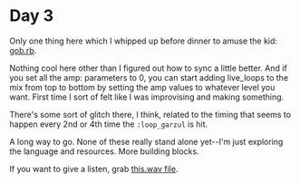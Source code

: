 # Day 3

Only one thing here which I whipped up before dinner to amuse the kid: [gob.rb](./gob.rb).

Nothing cool here other than I figured out how to sync a little better. And if you set all the amp: parameters to 0, you can start adding live_loops to the mix from top to bottom by setting the amp values to whatever level you want. First time I sort of felt like I was improvising and making something.

There's some sort of glitch there, I think, related to the timing that seems to happen every 2nd or 4th time the `:loop_garzul` is hit.

A long way to go. None of these really stand alone yet--I'm just exploring the language and resources. More building blocks.

If you want to give a listen, grab [this.wav file](./gob.wav).
